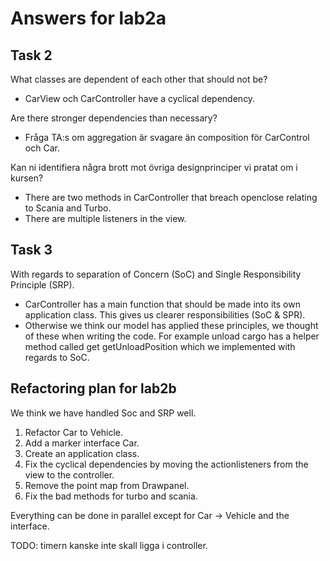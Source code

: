 # Answers for lab2a

## Task 2

What classes are dependent of each other that should not be?
- CarView och CarController have a cyclical dependency.

Are there stronger dependencies than necessary?
- Fråga TA:s om aggregation är svagare än composition för CarControl och Car.

Kan ni identifiera några brott mot övriga designprinciper vi pratat om i kursen?
- There are two methods in CarController that breach openclose relating to Scania and Turbo.
- There are multiple listeners in the view.

## Task 3

With regards to separation of Concern (SoC) and Single Responsibility Principle (SRP). 
- CarController has a main function that should be made into its own application class.
This gives us clearer responsibilities (SoC & SPR).
- Otherwise we think our model has applied these principles, we thought of these when writing the code. 
For example unload cargo has a helper method called get getUnloadPosition which we implemented with regards to SoC. 

## Refactoring plan for lab2b

We think we have handled Soc and SRP well.

1. Refactor Car to Vehicle.
2. Add a marker interface Car.
3. Create an application class.
4. Fix the cyclical dependencies by moving the actionlisteners from the view to the controller.
5. Remove the point map from Drawpanel.
6. Fix the bad methods for turbo and scania.

Everything can be done in parallel except for Car -> Vehicle and the interface.

TODO: timern kanske inte skall ligga i controller.
